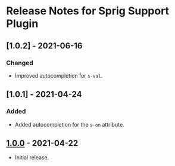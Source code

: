 # Release Notes for Sprig Support Plugin

## [1.0.2] - 2021-06-16
### Changed
- Improved autocompletion for `s-val`.

## [1.0.1] - 2021-04-24
### Added
- Added autocompletion for the `s-on` attribute.

## [1.0.0] - 2021-04-22
- Initial release.

[Unreleased]: https://github.com/putyourlightson/intellij-sprig-support/compare/v1.0.0...HEAD
[1.0.0]: https://github.com/putyourlightson/intellij-sprig-support/commits/v1.0.0
